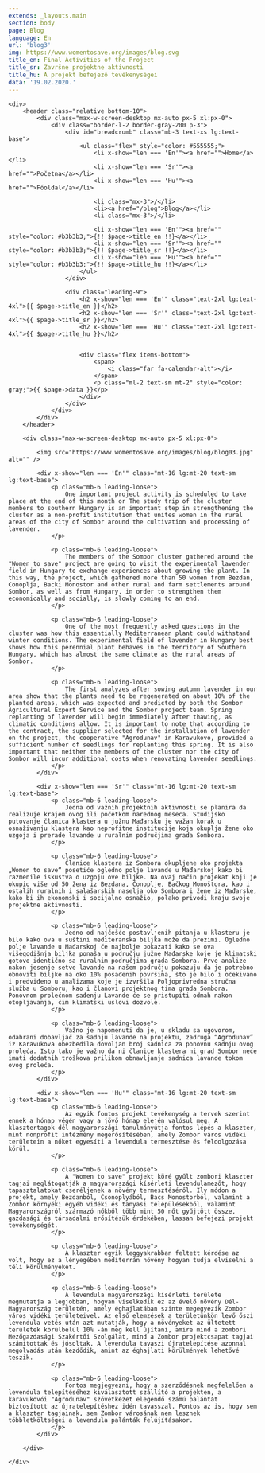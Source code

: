 ```yaml
---
extends: _layouts.main
section: body
page: Blog
language: En
url: 'blog3'
img: https://www.womentosave.org/images/blog.svg
title_en: Final Activities of the Project
title_sr: Završne projektne aktivnosti
title_hu: A projekt befejező tevékenységei
data: '19.02.2020.'            
---
```


    <div>
        <header class="relative bottom-10">
            <div class="max-w-screen-desktop mx-auto px-5 xl:px-0">
                <div class="border-l-2 border-gray-200 p-3">
                    <div id="breadcrumb" class="mb-3 text-xs lg:text-base">
                        <ul class="flex" style="color: #555555;">
                            <li x-show="len === 'En'"><a href="">Home</a></li>
                            <li x-show="len === 'Sr'"><a href="">Početna</a></li>
                            <li x-show="len === 'Hu'"><a href="">Főoldal</a></li>

                            <li class="mx-3">/</li>
                            <li><a href="/blog">Blog</a></li>
                            <li class="mx-3">/</li>

                            <li x-show="len === 'En'"><a href="" style="color: #b3b3b3;">{!! $page->title_en !!}</a></li>
                            <li x-show="len === 'Sr'"><a href="" style="color: #b3b3b3;">{!! $page->title_sr !!}</a></li>
                            <li x-show="len === 'Hu'"><a href="" style="color: #b3b3b3;">{!! $page->title_hu !!}</a></li>
                        </ul>
                    </div>
                        
                    <div class="leading-9">
                        <h2 x-show="len === 'En'" class="text-2xl lg:text-4xl">{{ $page->title_en }}</h2>
                        <h2 x-show="len === 'Sr'" class="text-2xl lg:text-4xl">{{ $page->title_sr }}</h2>
                        <h2 x-show="len === 'Hu'" class="text-2xl lg:text-4xl">{{ $page->title_hu }}</h2>


                        <div class="flex items-bottom">
                            <span>
                                <i class="far fa-calendar-alt"></i>
                            </span>
                            <p class="ml-2 text-sm mt-2" style="color: gray;">{{ $page->data }}</p>
                        </div>
                    </div>
                </div>
            </div>
        </header>

        <div class="max-w-screen-desktop mx-auto px-5 xl:px-0">
        
            <img src="https://www.womentosave.org/images/blog/blog03.jpg" alt="" />

            <div x-show="len === 'En'" class="mt-16 lg:mt-20 text-sm lg:text-base">
                <p class="mb-6 leading-loose">
                    One important project activity is scheduled to take place at the end of this month or The study trip of the cluster members to southern Hungary is an important step in strengthening the cluster as a non-profit institution that unites women in the rural areas of the city of Sombor around the cultivation and processing of lavender. 
                </p>

                <p class="mb-6 leading-loose">
                    The members of the Sombor cluster gathered around the "Women to save" project are going to visit the experimental lavender field in Hungary to exchange experiences about growing the plant. In this way, the project, which gathered more than 50 women from Bezdan, Conoplja, Backi Monostor and other rural and farm settlements around Sombor, as well as from Hungary, in order to strengthen them economically and socially, is slowly coming to an end.
                </p>

                <p class="mb-6 leading-loose">
                    One of the most frequently asked questions in the cluster was how this essentially Mediterranean plant could withstand winter conditions. The experimental field of lavender in Hungary best shows how this perennial plant behaves in the territory of Southern Hungary, which has almost the same climate as the rural areas of Sombor.
                </p>

                <p class="mb-6 leading-loose">
                    The first analyzes after sowing autumn lavender in our area show that the plants need to be regenerated on about 10% of the planted areas, which was expected and predicted by both the Sombor Agricultural Expert Service and the Sombor project team. Spring replanting of lavender will begin immediately after thawing, as climatic conditions allow. It is important to note that according to the contract, the supplier selected for the installation of lavender on the project, the cooperative "Agrodunav" in Karavukovo, provided a sufficient number of seedlings for replanting this spring. It is also important that neither the members of the cluster nor the city of Sombor will incur additional costs when renovating lavender seedlings.
                </p>
            </div>

            <div x-show="len === 'Sr'" class="mt-16 lg:mt-20 text-sm lg:text-base">
                <p class="mb-6 leading-loose">
                    Jedna od važnih projektnih aktivnosti se planira da realizuje krajem ovog ili početkom narednog meseca. Studijsko putovanje članica klastera u južnu Mađarsku je važan korak u osnaživanju klastera kao neprofitne institucije koja okuplja žene oko uzgoja i prerade lavande u ruralnim područjima grada Sombora.
                </p>

                <p class="mb-6 leading-loose">
                    Članice klastera iz Sombora okupljene oko projekta „Women to save“ posetiće ogledno polje lavande u Mađarskoj kako bi razmenile iskustva o uzgoju ove biljke. Na ovaj način projekat koji je okupio više od 50 žena iz Bezdana, Čonoplje, Bačkog Monoštora, kao i ostalih ruralnih i salašarskih naselja oko Sombora i žene iz Mađarske, kako bi ih ekonomski i socijalno osnažio, polako privodi kraju svoje projektne aktivnosti.
                </p>

                <p class="mb-6 leading-loose">
                    Jedno od najčešće postavljenih pitanja u klasteru je bilo kako ova u suštini mediteranska biljka može da prezimi. Ogledno polje lavande u Mađarskoj će najbolje pokazati kako se ova višegodišnja biljka ponaša u području južne Mađarske koje je klimatski gotovo identično sa ruralnim područjima grada Sombora. Prve analize nakon jesenje setve lavande na našem području pokazuju da je potrebno obnoviti biljke na oko 10% posađenih površina, što je bilo i očekivano i predviđeno u analizama koje je izvršila Poljoprivredna stručna služba u Somboru, kao i članovi projektnog tima grada Sombora. Ponovnom prolećnom sađenju Lavande će se pristupiti odmah nakon otopljavanja, čim klimatski uslovi dozvole.
                </p>

                <p class="mb-6 leading-loose">
                    Važno je napomenuti da je, u skladu sa ugovorom, odabrani dobavljač za sadnju lavande na projektu, zadruga “Agrodunav” iz Karavukova obezbedila dovoljan broj sadnica za ponovnu sadnju ovog proleća. Isto tako je važno da ni članice klastera ni grad Sombor neće imati dodatnih troškova prilikom obnavljanje sadnica lavande tokom ovog proleća.
                </p>
            </div>

            <div x-show="len === 'Hu'" class="mt-16 lg:mt-20 text-sm lg:text-base">
                <p class="mb-6 leading-loose">
                    Az egyik fontos projekt tevékenység a tervek szerint ennek a hónap végén vagy a jövő hónap elején valósul meg. A klasztertagok dél-magyarországi tanulmányútja fontos lépés a klaszter, mint nonprofit intézmény megerősítésében, amely Zombor város vidéki területein a nőket egyesíti a levendula termesztése és feldolgozása körül.
                </p>

                <p class="mb-6 leading-loose">
                    A "Women to save" projekt köré gyűlt zombori klaszter tagjai meglátogatják a magyarországi kísérleti levendulamezőt, hogy tapasztalatokat cseréljenek a növény termesztéséről. Ily módon a projekt, amely Bezdanból, Csonoplyából, Bacs Monostorból, valamint a Zombor környéki egyéb vidéki és tanyasi településekből, valamint Magyarországról származó nőkből több mint 50 nőt gyűjtött össze, gazdasági és társadalmi erősítésük érdekében, lassan befejezi projekt tevékenységét.
                </p>

                <p class="mb-6 leading-loose">
                    A klaszter egyik leggyakrabban feltett kérdése az volt, hogy ez a lényegében mediterrán növény hogyan tudja elviselni a téli körülményeket.
                </p>

                <p class="mb-6 leading-loose">
                    A levendula magyarországi kísérleti területe megmutatja a legjobban, hogyan viselkedik ez az évelő növény Dél-Magyarország területén, amely éghajlatában szinte megegyezik Zombor város vidéki területeivel. Az első elemzések a területünkön levő őszi levendula vetés után azt mutatják, hogy a növényeket az ültetett területek körülbelül 10% -án meg kell újítani, amire mind a zombori Mezőgazdasági Szakértői Szolgálat, mind a Zombor projektcsapat tagjai számítottak és jósoltak. A levendula tavaszi újratelepítése azonnal megolvadás után kezdődik, amint az éghajlati körülmények lehetővé teszik.
                </p>

                <p class="mb-6 leading-loose">
                    Fontos megjegyezni, hogy a szerződésnek megfelelően a levendula telepítéséhez kiválasztott szállító a projekten, a karavukovói "Agrodunav" szövetkezet elegendő számú palántát biztosított az újratelepítéshez idén tavasszal. Fontos az is, hogy sem a klaszter tagjainak, sem Zombor városának nem lesznek többletköltségei a levendula palánták felújításakor.
                </p>
            </div>
            
        </div>

    </div>